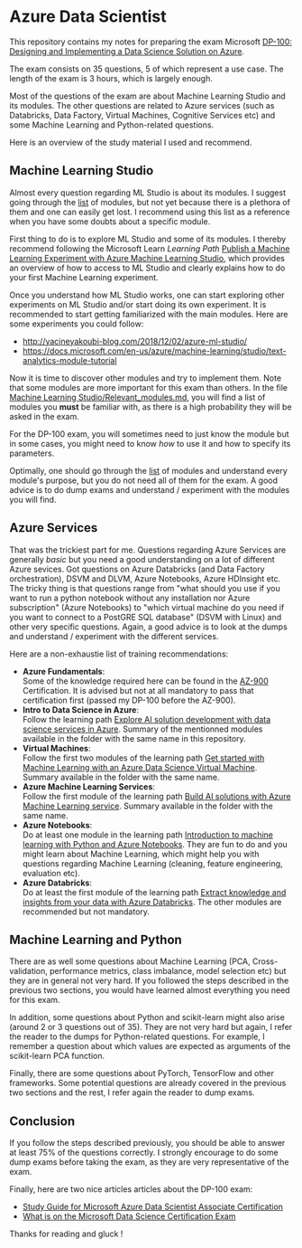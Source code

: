 # Azure Data Scientist
This repository contains my notes for preparing the exam Microsoft [DP-100: Designing and Implementing a Data Science Solution on Azure](https://www.microsoft.com/en-us/learning/exam-dp-100.aspx).

The exam consists on 35 questions, 5 of which represent a use case. The length of the exam is 3 hours, which is largely enough.

Most of the questions of the exam are about Machine Learning Studio and its modules. The other questions are related to Azure services (such as Databricks, Data Factory, Virtual Machines, Cognitive Services etc) and some Machine Learning and Python-related questions.

Here is an overview of the study material I used and recommend.

## Machine Learning Studio
Almost every question regarding ML Studio is about its modules. I suggest going through the [list](https://docs.microsoft.com/en-us/azure/machine-learning/studio-module-reference/a-z-module-list) of modules, but not yet because there is a plethora of them and one can easily get lost. I recommend using this list as a reference when you have some doubts about a specific module.

First thing to do is to explore ML Studio and some of its modules. I thereby recommend following the Microsoft Learn _Learning Path_ [Publish a Machine Learning Experiment with Azure Machine Learning Studio](https://docs.microsoft.com/en-us/learn/paths/publish-experiment-with-ml-studio/), which provides an overview of how to access to ML Studio and clearly explains how to do your first Machine Learning experiment.

Once you understand how ML Studio works, one can start exploring other experiments on ML Studio and/or start doing its own experiment. It is recommended to start getting familiarized with the main modules. Here are some experiments you could follow:
- http://yacineyakoubi-blog.com/2018/12/02/azure-ml-studio/
- https://docs.microsoft.com/en-us/azure/machine-learning/studio/text-analytics-module-tutorial

Now it is time to discover other modules and try to implement them. Note that some modules are more important for this exam than others. In the file [Machine Learning Studio/Relevant_modules.md](https://github.com/alex-nogue/Microsoft_Certification_DP-100_Azure_Data_Scientist/blob/master/Machine%20Learning%20Studio/Relevant_modules.md), you will find a list of modules you __must__ be familiar with, as there is a high probability they will be asked in the exam.

For the DP-100 exam, you will sometimes need to just know the module but in some cases, you might need to know _how_ to use it and how to specify its parameters.

Optimally, one should go through the [list](https://docs.microsoft.com/en-us/azure/machine-learning/studio-module-reference/a-z-module-list) of modules and understand every module's purpose, but you do not need all of them for the exam. A good advice is to do dump exams and understand / experiment with the modules you will find.

## Azure Services
That was the trickiest part for me. Questions regarding Azure Services are generally _basic_ but you need a good understanding on a lot of different Azure sevices. Got questions on Azure Databricks (and Data Factory orchestration), DSVM and DLVM, Azure Notebooks, Azure HDInsight etc. The tricky thing is that questions range from "what should you use if you want to run a python notebook without any installation nor Azure subscription" (Azure Notebooks) to "which virtual machine do you need if you want to connect to a PostGRE SQL database" (DSVM with Linux) and other very specific questions. Again, a good advice is to look at the dumps and understand / experiment with the different services. 

Here are a non-exhaustie list of training recommendations:
- __Azure Fundamentals__: <br> Some of the knowledge required here can be found in the [AZ-900](https://docs.microsoft.com/en-us/learn/paths/azure-fundamentals/index) Certification. It is advised but not at all mandatory to pass that certification first (passed my DP-100 before the AZ-900).
- __Intro to Data Science in Azure__: <br> Follow the learning path [Explore AI solution development with data science services in Azure](https://docs.microsoft.com/en-us/learn/paths/explore-data-science-tools-in-azure/). Summary of the mentionned modules available in the folder with the same name in this repository.
- __Virtual Machines__: <br> Follow the first two modules of the learning path [Get started with Machine Learning with an Azure Data Science Virtual Machine](https://docs.microsoft.com/en-us/learn/paths/get-started-with-azure-dsvm/). Summary available in the folder with the same name.
- __Azure Machine Learning Services__: <br> Follow the first module of the learning path [Build AI solutions with Azure Machine Learning service](https://docs.microsoft.com/en-us/learn/paths/build-ai-solutions-with-azure-ml-service/). Summary available in the folder with the same name.
- __Azure Notebooks__: <br> Do at least one module in the learning path [Introduction to machine learning with Python and Azure Notebooks](https://docs.microsoft.com/en-us/learn/paths/intro-to-ml-with-python/). They are fun to do and you might learn about Machine Learning, which might help you with questions regarding Machine Learning (cleaning, feature engineering, evaluation etc).
- __Azure Databricks__: <br> Do at least the first module of the learning path [Extract knowledge and insights from your data with Azure Databricks](https://docs.microsoft.com/en-us/learn/paths/data-science/). The other modules are recommended but not mandatory.

## Machine Learning and Python
There are as well some questions about Machine Learning (PCA, Cross-validation, performance metrics, class imbalance, model selection etc) but they are in general not very hard. If you followed the steps described in the previous two sections, you would have learned almost everything you need for this exam.

In addition, some questions about Python and scikit-learn might also arise (around 2 or 3 questions out of 35). They are not very hard but again, I refer the reader to the dumps for Python-related questions. For example, I remember a question about which values are expected as arguments of the scikit-learn PCA function.

Finally, there are some questions about PyTorch, TensorFlow and other frameworks. Some potential questions are already covered in the previous two sections and the rest, I refer again the reader to dump exams.

## Conclusion

If you follow the steps described previously, you should be able to answer at least 75% of the questions correctly. I strongly encourage to do some dump exams before taking the exam, as they are very representative of the exam.

Finally, here are two nice articles articles about the DP-100 exam:
- [Study Guide for Microsoft Azure Data Scientist Associate Certification](https://medium.com/deep-ai/study-guide-for-microsoft-azure-data-scientist-associate-certification-dp-100-c2e4611cb071)
- [What is on the Microsoft Data Science Certification Exam](https://101.datascience.community/2019/05/20/what-is-on-the-microsoft-data-science-certification-exam/)

Thanks for reading and gluck !

